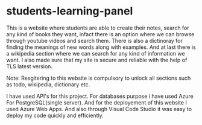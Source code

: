 # students-learning-panel
This is a website where students are able to create their notes, search for any kind of books they want, infact there is an option where we can browse through youtube videos and search them. There is also a dictinoray for finding the meanings of new words along with examples. And at last there is a wikipedia section where we can search for any kind of information we want. I also made sure that my site is secure and reliable with the help of TLS latest version.

Note: Resgitering to this website is compulsory to unlock all sections such as todo, wikipedia, dictionary etc.

I have used API's for this project. 
For databases purpose i have used Azure For PostgreSQL(single server). 
And for the deployement of this website I used Azure Web Apps. 
And also through Visual Code Studio it was easy to deploy my code quickly and efficiently.  

